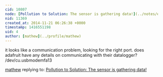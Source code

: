 ```yaml
---
cid: 10807
node: [Pollution to Solution: The sensor is gathering data!](../notes/epongrat/11-19-2014/the-sensor-is-gathering-data)
nid: 11369
created_at: 2014-11-21 06:26:38 +0000
timestamp: 1416551198
uid: 4
author: [mathew](../profile/mathew)
---
```


it looks like a communication problem, looking for the right port.  does adafruit have any details on communicating with their datalogger?
/dev/cu.usbmodemfa13

[mathew](../profile/mathew) replying to: [Pollution to Solution: The sensor is gathering data!](../notes/epongrat/11-19-2014/the-sensor-is-gathering-data)

